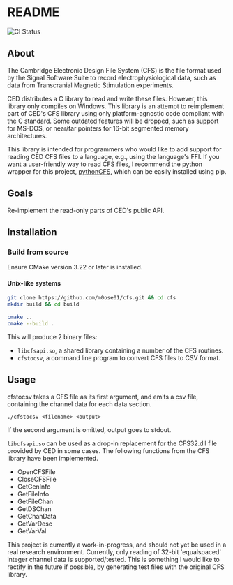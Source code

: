 # README

![CI Status](https://github.com/m0ose01/CFS/actions/workflows/ci.yml/badge.svg?branch=main)

## About

The Cambridge Electronic Design File System (CFS) is the file format used by the Signal Software Suite to record electrophysiological data, such as data from Transcranial Magnetic Stimulation experiments.

CED distributes a C library to read and write these files.
However, this library only compiles on Windows.
This library is an attempt to reimplement part of CED's CFS library using only platform-agnostic code compliant with the C standard.
Some outdated features will be dropped, such as support for MS-DOS, or near/far pointers for 16-bit segmented memory architectures.

This library is intended for programmers who would like to add support for reading CED CFS files to a language, e.g., using the language's FFI.
If you want a user-friendly way to read CFS files, I recommend the python wrapper for this project, [pythonCFS](https://github.com/m0ose01/pythonCFS), which can be easily installed using pip.

## Goals 

Re-implement the read-only parts of CED's public API.

## Installation

### Build from source

Ensure CMake version 3.22 or later is installed.

#### Unix-like systems

```bash
git clone https://github.com/m0ose01/cfs.git && cd cfs
mkdir build && cd build

cmake ..
cmake --build .
```

This will produce 2 binary files:
- `libcfsapi.so`, a shared library containing a number of the CFS routines.
- `cfstocsv`, a command line program to convert CFS files to CSV format.

## Usage

cfstocsv takes a CFS file as its first argument, and emits a csv file, containing the channel data for each data section.

```
./cfstocsv <filename> <output>
```

If the second argument is omitted, output goes to stdout.

`libcfsapi.so` can be used as a drop-in replacement for the CFS32.dll file provided by CED in some cases.
The following functions from the CFS library have been implemented.

- OpenCFSFile
- CloseCFSFile
- GetGenInfo
- GetFileInfo
- GetFileChan
- GetDSChan
- GetChanData
- GetVarDesc
- GetVarVal

This project is currently a work-in-progress, and should not yet be used in a real research environment.
Currently, only reading of 32-bit 'equalspaced' integer channel data is supported/tested.
This is something I would like to rectify in the future if possible, by generating test files with the original CFS library.

